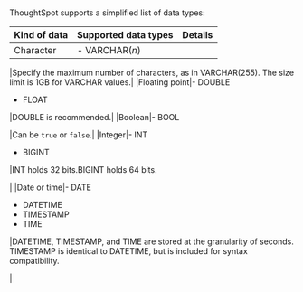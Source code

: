 # 

ThoughtSpot supports a simplified list of data types:

|Kind of data|Supported data types|Details|
|------------|--------------------|-------|
|Character|-   VARCHAR\(*n*\)

|Specify the maximum number of characters, as in VARCHAR\(255\). The size limit is 1GB for VARCHAR values.|
|Floating point|-   DOUBLE
-   FLOAT

|DOUBLE is recommended.|
|Boolean|-   BOOL

|Can be `true` or `false`.|
|Integer|-   INT
-   BIGINT

|INT holds 32 bits.BIGINT holds 64 bits.

|
|Date or time|-   DATE
-   DATETIME
-   TIMESTAMP
-   TIME

|DATETIME, TIMESTAMP, and TIME are stored at the granularity of seconds. TIMESTAMP is identical to DATETIME, but is included for syntax compatibility.

|

